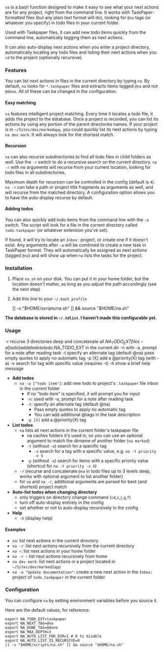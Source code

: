 `na` is a bash function designed to make it easy to see what your next actions are for any project, right from the command line. It works with TaskPaper-formatted files (but any plain text format will do), looking for `@na` tags (or whatever you specify) in todo files in your current folder. 

Used with Taskpaper files, it can add new todo items quickly from the command line, automatically tagging them as next actions.

It can also auto-display next actions when you enter a project directory, automatically locating any todo files and listing their next actions when you `cd` to the project (optionally recursive).

### Features

You can list next actions in files in the current directory by typing `na`. By default, `na` looks for `*.taskpaper` files and extracts items tagged `@na` and not `@done`. All of these can be changed in the configuration.

#### Easy matching

`na` features intelligent project matching. Every time it locates a todo file, it adds the project to the database. Once a project is recorded, you can list its actions by using any portion of the parent directories names. If your project is in `~/Sites/dev/markedapp`, you could quickly list its next actions by typing `na dev mark`. It will always look for the shortest match.

#### Recursion

`na` can also recurse subdirectories to find all todo files in child folders as well. Use the `-r` switch to do a recursive search on the current directory. `na -r` with no arguments will recurse from your current location, looking for todo files in all subdirectories. 

Maximum depth for recursion can be controlled in the config (default is `4`). `na -r` can take a path or project title fragments as arguments as well, and will recurse from the matched directory. A configuration option allows you to have the auto-display recurse by default.

#### Adding todos

You can also quickly add todo items from the command line with the `-a` switch. The script will look for a file in the current directory called `todo.taskpaper` (or whatever extension you've set). 

If found, it will try to locate an `Inbox:` project, or create one if it doesn't exist. Any arguments after `-a` will be combined to create a new task in TaskPaper format. They will automatically be assigned as next actions (tagged `@na`) and will show up when `na` lists the tasks for the project.

### Installation

 1. Place `na.sh` on your disk. You can put it in your home folder, but the location doesn't matter, as long as you adjust the path  accordingly (see the next step)
 2. Add this line to your `~/.bash_profile`
		 
	[[ -s "$HOME/scripts/na.sh" ]] && source "$HOME/na.sh"

**The database is stored in `~/.tdlist`. I haven't made this configurable yet.**

### Usage

-r        recurse 3 directories deep and concatenate all $NA_TODO_EXT files
-a [todo] add a todo to todo.$NA_TODO_EXT in the current dir
-n        with -a, prompt for a note after reading task
-t        specify an alternate tag (default @na)
          pass empty quotes to apply no automatic tag
-p [X]    add a @priority(X) tag (with -a)
-v        search for tag with specific value (requires -t)
-h        show a brief help message

- **Add todos**
	- `na -a ["todo item"]`: add new todo to project's `.taskpaper` file inbox in the current folder
		- If no "todo item" is specified, it will prompt you for input
		- `-n`: used with -a, prompt for a note after reading task
		- `-t`: specify an alternate tag (default @na)
			+ Pass empty quotes to apply no automatic tag
			+ You can add additional @tags in the task description
		- `-p [X]` add a @priority(X) tag
- **List todos**
	- `na` lists all next actions in the current folder's taskpaper file
		- na caches folders it's used in, so you can use an optional argument to match the dirname of another folder (`na marked`)
		- `-t` (without `-a`) search for a specific tag
			+ `-v` search for a tag with a specific value, e.g. `na -t priority -v 5`
		- `-p` (without `-a`) search for items with a specific priority value (shortcut for `na -t priority -v X`)
	- `-r` (recurse and concatenate `@na` in todo files up to 3 levels deep, works with optional argument to list another folder)
	- for `na` and `na -r`, additional arguments are parsed for best (and shortest) project match
- **Auto-list todos when changing directory**
	- only triggers on directory change command (`cd`,`z`,`j`,`g`,`f`)
	- turn off auto-display entirely in the config
	- set whether or not to auto-display recursively in the config
- **Help**
	- `-h` (display help)

#### Examples

- `na`: list next actions in the current directory
- `na -r`: list next actions recursively from the current directory
- `na ~`: list next actions in your home folder
- `na -r ~` list next actions recursively from home
- `na dev mark`: list next actions in a project located in `~/Sites/dev/marked2app`
- `na -a "Update documentation"`: create a new next action in the `Inbox:` project of `todo.taskpaper` in the current folder

### Configuration

You can configure `na` by setting environment variables before you source it. 

Here are the default values, for reference:

	export NA_TODO_EXT=taskpaper
	export NA_NEXT_TAG=@na
	export NA_DONE_TAG=@done
	export NA_MAX_DEPTH=3
	export NA_AUTO_LIST_FOR_DIR=1 # 0 to disable
	export NA_AUTO_LIST_IS_RECURSIVE=0
	[[ -s "$HOME/scripts/na.sh" ]] && source "$HOME/na.sh"
